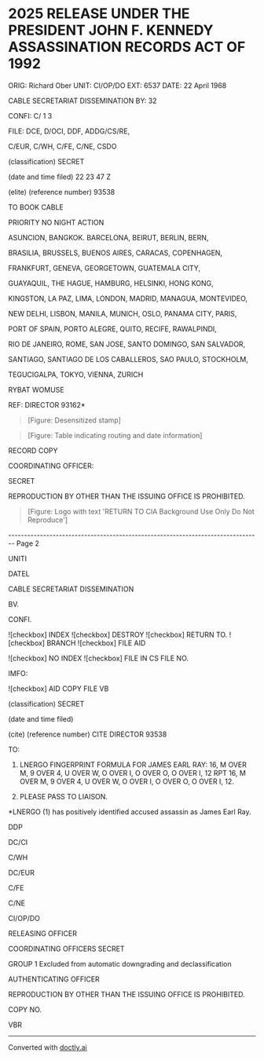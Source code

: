 # 2025 RELEASE UNDER THE PRESIDENT JOHN F. KENNEDY ASSASSINATION RECORDS ACT OF 1992

ORIG: Richard Ober
UNIT: CI/OP/DO
EXT: 6537
DATE: 22 April 1968

CABLE SECRETARIAT DISSEMINATION
BY: 32

CONFI: C/ 1 3

FILE: DCE, D/OCI, DDF, ADDG/CS/RE,

C/EUR, C/WH, C/FE, C/NE, CSDO

(classification)
SECRET

(date and time filed)
22 23 47 Z

(elite)
(reference number)
93538

TO BOOK CABLE

PRIORITY NO NIGHT ACTION

ASUNCION, BANGKOK. BARCELONA, BEIRUT, BERLIN, BERN,

BRASILIA, BRUSSELS, BUENOS AIRES, CARACAS, COPENHAGEN,

FRANKFURT, GENEVA, GEORGETOWN, GUATEMALA CITY,

GUAYAQUIL, THE HAGUE, HAMBURG, HELSINKI, HONG KONG,

KINGSTON, LA PAZ, LIMA, LONDON, MADRID, MANAGUA, MONTEVIDEO,

NEW DELHI, LISBON, MANILA, MUNICH, OSLO, PANAMA CITY, PARIS,

PORT OF SPAIN, PORTO ALEGRE, QUITO, RECIFE, RAWALPINDI,

RIO DE JANEIRO, ROME, SAN JOSE, SANTO DOMINGO, SAN SALVADOR,

SANTIAGO, SANTIAGO DE LOS CABALLEROS, SAO PAULO, STOCKHOLM,

TEGUCIGALPA, TOKYO, VIENNA, ZURICH

RYBAT WOMUSE

REF: DIRECTOR 93162*

> [Figure: Desensitized stamp]


> [Figure: Table indicating routing and date information]


RECORD COPY

COORDINATING OFFICER:

SECRET

REPRODUCTION BY OTHER THAN THE ISSUING OFFICE IS PROHIBITED.


> [Figure: Logo with text 'RETURN TO CIA Background Use Only Do Not Reproduce']


-------------------------------------------------------------------------------- Page 2

UNITI

DATEL

CABLE SECRETARIAT DISSEMINATION

BV.

CONFI.

![checkbox] INDEX   ![checkbox] DESTROY   ![checkbox] RETURN TO.   ![checkbox] BRANCH   ![checkbox] FILE AID

![checkbox] NO INDEX   ![checkbox] FILE IN CS FILE NO.

IMFO:

![checkbox] AID COPY   FILE   VB

(classification)
SECRET

(date and time filed)

(cite) (reference number)
CITE DIRECTOR 93538

TO:

1. LNERGO FINGERPRINT FORMULA FOR JAMES EARL RAY: 16, M OVER M, 9 OVER 4, U OVER W, O OVER I, O OVER O, O OVER I, 12 RPT 16, M OVER M, 9 OVER 4, U OVER W, O OVER I, O OVER O, O OVER I, 12.

2. PLEASE PASS TO LIAISON.

*LNERGO (1) has positively identified accused assassin as James Earl Ray.

DDP

DC/CI

C/WH

DC/EUR

C/FE

C/NE

CI/OP/DO

RELEASING OFFICER

COORDINATING OFFICERS
SECRET

GROUP 1
Excluded from automatic downgrading and declassification

AUTHENTICATING OFFICER

REPRODUCTION BY OTHER THAN THE ISSUING OFFICE IS PROHIBITED.

COPY NO.

VBR


---
Converted with [doctly.ai](https://doctly.ai)